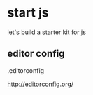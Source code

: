 # start js

let's build a starter kit for js

## editor config

.editorconfig

http://editorconfig.org/
